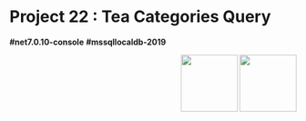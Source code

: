 # Project 22 : Tea Categories Query

**#net7.0.10-console** **#mssqllocaldb-2019**

<img align="right" width="100" height="100" src="https://github.com/rozhkovsvyat/Project22/assets/71471748/b4ec81ed-ce76-4aa8-9664-00135fbf0623">
<img align="right" width="100" height="100" src="https://github.com/rozhkovsvyat/Project22/assets/71471748/f17a0234-f7a4-49f0-b610-e25ebea9be7a">
